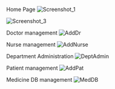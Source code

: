 Home Page
![Screenshot_1](https://github.com/user-attachments/assets/3a9f9e25-480a-4454-b21a-2d910394afdd)

![Screenshot_3](https://github.com/user-attachments/assets/41396154-85d4-4eb6-a5eb-1cf2043fc1ab)

Doctor management
![AddDr](https://github.com/user-attachments/assets/3ff6247d-d4b9-4170-bfde-9abdcc14c340)

Nurse management
![AddNurse](https://github.com/user-attachments/assets/a64b9119-f23c-46dd-90ae-7407c9c7c64c)

Department Administration
![DeptAdmin](https://github.com/user-attachments/assets/964a40c9-498b-4677-9aa5-6a86581346ef)

Patient management
![AddPat](https://github.com/user-attachments/assets/511a3c66-2e6c-416e-9a35-c7fd247e6e86)

Medicine DB management
![MedDB](https://github.com/user-attachments/assets/45718ae8-1ec6-4303-9efb-1a85c4207f4d)
